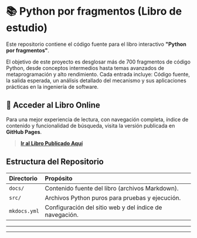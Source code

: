 # 📚 Python por fragmentos (Libro de estudio)

Este repositorio contiene el código fuente para el libro interactivo **"Python por fragmentos"**.

El objetivo de este proyecto es desglosar más de 700 fragmentos de código Python, desde conceptos intermedios hasta temas avanzados de metaprogramación y alto rendimiento. Cada entrada incluye: Código fuente, la salida esperada, un análisis detallado del mecanismo y sus aplicaciones prácticas en la ingeniería de software.

## 🔗 Acceder al Libro Online

Para una mejor experiencia de lectura, con navegación completa, índice de contenido y funcionalidad de búsqueda, visita la versión publicada en **GitHub Pages**.

> **[Ir al Libro Publicado Aquí](https://martin-munive.github.io/Python-por-fragmentos-Libro-de-estudio/)**


## Estructura del Repositorio

| Directorio | Propósito |
| :--- | :--- |
| `docs/` | Contenido fuente del libro (archivos Markdown). |
| `src/` | Archivos Python puros para pruebas y ejecución. |
| `mkdocs.yml` | Configuración del sitio web y del índice de navegación. |

---
---
